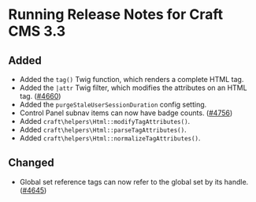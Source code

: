 # Running Release Notes for Craft CMS 3.3

## Added
- Added the `tag()` Twig function, which renders a complete HTML tag.
- Added the `|attr` Twig filter, which modifies the attributes on an HTML tag. ([#4660](https://github.com/craftcms/cms/issues/4660))
- Added the `purgeStaleUserSessionDuration` config setting.
- Control Panel subnav items can now have badge counts. ([#4756](https://github.com/craftcms/cms/issues/4756))
- Added `craft\helpers\Html::modifyTagAttributes()`.
- Added `craft\helpers\Html::parseTagAttributes()`.
- Added `craft\helpers\Html::normalizeTagAttributes()`.

## Changed
- Global set reference tags can now refer to the global set by its handle. ([#4645](https://github.com/craftcms/cms/issues/4645))
